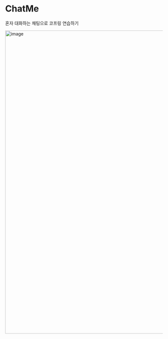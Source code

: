 # ChatMe
혼자 대화하는 채팅으로 코프링 연습하기


<img width="970" alt="image" src="https://github.com/user-attachments/assets/8436754a-7b85-4f26-91e5-3b2b20a32e93" />
